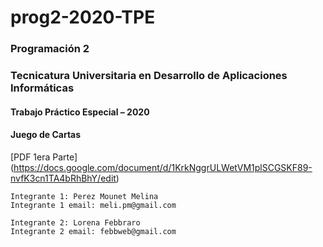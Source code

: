 # prog2-2020-TPE
### Programación 2
### Tecnicatura Universitaria en Desarrollo de Aplicaciones Informáticas
#### Trabajo Práctico Especial – 2020

#### Juego de Cartas
[PDF 1era Parte] (https://docs.google.com/document/d/1KrkNggrULWetVM1plSCGSKF89-nvfK3cn1TA4bRhBhY/edit)

    Integrante 1: Perez Mounet Melina
    Integrante 1 email: meli.pm@gmail.com

    Integrante 2: Lorena Febbraro
    Integrante 2 email: febbweb@gmail.com
